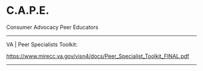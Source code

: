 # C.A.P.E.
Consumer Advocacy Peer Educators

____________________________________________________________________________________________________________________________________________________________________
VA | Peer Specialists Toolkit:  

https://www.mirecc.va.gov/visn4/docs/Peer_Specialist_Toolkit_FINAL.pdf 

____________________________________________________________________________________________________________________________________________________________________
